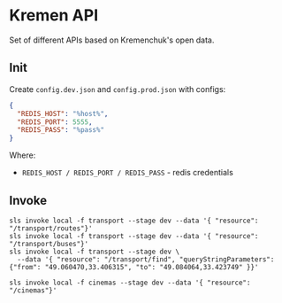 # Kremen API

Set of different APIs based on Kremenchuk's open data.

## Init

Create `config.dev.json` and `config.prod.json` with configs:

```json
{
  "REDIS_HOST": "%host%",
  "REDIS_PORT": 5555,
  "REDIS_PASS": "%pass%"
}

```

Where:

- `REDIS_HOST / REDIS_PORT / REDIS_PASS` - redis credentials

## Invoke

```
sls invoke local -f transport --stage dev --data '{ "resource": "/transport/routes"}'
sls invoke local -f transport --stage dev --data '{ "resource": "/transport/buses"}'
sls invoke local -f transport --stage dev \
  --data '{ "resource": "/transport/find", "queryStringParameters": {"from": "49.060470,33.406315", "to": "49.084064,33.423749" }}'

sls invoke local -f cinemas --stage dev --data '{ "resource": "/cinemas"}'
```
